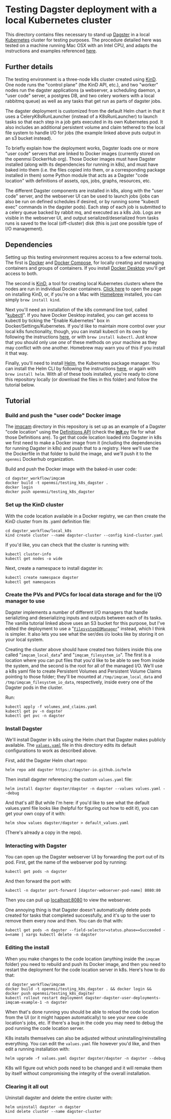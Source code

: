 # Testing Dagster deployment with a local Kubernetes cluster

This directory contains files necessary to stand up [Dagster](https://dagster.io/) in a local [Kubernetes](https://kubernetes.io/) cluster for testing purposes. The procedure detailed here was tested on a machine running Mac OSX with an Intel CPU, and adapts the instructions and examples referenced [here](https://docs.dagster.io/deployment/guides/kubernetes/deploying-with-helm).

## Further details

The testing environment is a three-node k8s cluster created using [KinD](https://kind.sigs.k8s.io/). One node runs the "control plane" (the KinD API, etc.), and two "worker" nodes run the dagster applications (a webserver, a scheduling daemon, a "user code" server, a postgres DB, and two celery workers with a local rabbitmq queue) as well as any tasks that get run as parts of dagster jobs.

The dagster deployment is customized from the default Helm chart in that it uses a CeleryK8sRunLauncher (instead of a K8sRunLauncher) to launch tasks so that each step in a job gets executed in its own Kubernetes pod. It also includes an additional persistent volume and claim tethered to the local file system to handle I/O for jobs (the example linked above puts output in an s3 bucket instead).

To briefly explain how the deployment works, Dagster loads one or more "user code" servers that are linked to Docker images (currently stored on the openmsi DockerHub org). Those Docker images must have Dagster installed (along with its dependencies for running in k8s), and must have baked into them (i.e. the files copied into them, or a corresponding package installed in them) some Python module that acts as a Dagster "code location" with definitions of assets, ops, jobs, graphs, resources, etc. 

The different Dagster components are installed in k8s, along with the "user code" server, and the webserver UI can be used to launch jobs (jobs can also be run on defined schedules if desired, or by running some "kubectl exec" commands in the dagster pods). Each step of each job is submitted to a celery queue backed by rabbit mq, and executed as a k8s Job. Logs are visible in the webserver UI, and output serialized/deserialized from tasks runs is saved to the local (off-cluster) disk (this is just one possible type of I/O management).

## Dependencies

Setting up this testing environment requires access to a few external tools. The first is [Docker](https://www.docker.com/) and [Docker Compose](https://docs.docker.com/compose/), for locally creating and managing containers and groups of containers. If you install [Docker Desktop](https://www.docker.com/products/docker-desktop/) you'll get access to both.

The second is [KinD](https://kind.sigs.k8s.io/), a tool for creating local Kubernetes clusters where the nodes are run in individual Docker containers. [Click here](https://kind.sigs.k8s.io/docs/user/quick-start/#installation) to open the page on installing KinD, or, if you're on a Mac with [Homebrew](https://brew.sh/) installed, you can simply `brew install kind`.

Next you'll need an installation of the k8s command line tool, called "[kubectl](https://kubernetes.io/docs/reference/kubectl/)". If you have Docker Desktop installed, you can get access to kubectl by ticking the "Enable Kubernetes" box in Docker/Settings/Kubernetes. If you'd like to maintain more control over your local k8s functionality, though, you can install kubectl on its own by following the instructions [here](https://kubernetes.io/docs/tasks/tools/), or with `brew install kubectl`. Just know that you should only use *one* of these methods on your machine as they may conflict with one another. Homebrew may warn you of this if you install it that way.

Finally, you'll need to install [Helm](https://helm.sh/), the Kubernetes package manager. You can install the Helm CLI by following the instructions [here](https://helm.sh/docs/intro/install/), or again with `brew install helm`. With all of these tools installed, you're ready to clone this repository locally (or download the files in this folder) and follow the tutorial below. 

## Tutorial

### Build and push the "user code" Docker image

The [imqcam](../imqcam/) directory in this repository is set up as an example of a Dagster "code location" using the [Definitions API](https://docs.dagster.io/_apidocs/definitions) (check the [__init__.py](../imqcam/__init__.py) file for what those Definitions are). To get that code location loaded into Dagster in k8s we first need to make a Docker image from it (including the dependencies for running Dagster in k8s) and push that to a registry. Here we'll use the the Dockerfile in that folder to build the image, and we'll push it to the `openmsi` Dockerhub organization.

Build and push the Docker image with the baked-in user code:

    cd dagster_workflow/imqcam
    docker build -t openmsi/testing_k8s_dagster .
    docker login
    docker push openmsi/testing_k8s_dagster

### Set up the KinD cluster

With the code location available in a Docker registry, we can then create the KinD cluster from its .yaml definition file:

    cd dagster_workflow/local_k8s
    kind create cluster --name dagster-cluster --config kind-cluster.yaml

If you'd like, you can check that the cluster is running with:

    kubectl cluster-info
    kubectl get nodes -o wide

Next, create a namespace to install dagster in:

    kubectl create namespace dagster
    kubectl get namespaces

### Create the PVs and PVCs for local data storage and for the I/O manager to use

Dagster implements a number of different I/O managers that handle serializting and deserializing inputs and outputs between each of its tasks. The vanilla tutorial linked above uses an S3 bucket for this purpose, but I've edited the deployment to use a "[`FilesystemIOManager`](https://docs.dagster.io/_apidocs/io-managers#dagster.FilesystemIOManager)" instead, which I think is simpler. It also lets you see what the ser/des i/o looks like by storing it on your local system.

Creating the cluster above should have created two folders inside this one called "`imqcam_local_data`" and "`imqcam_filesystem_io`". The first is a location where you can put files that you'd like to be able to see from inside the system, and the second is the root for all of the managed I/O. We'll use a k8s yaml file to create Persistent Volumes and Persistent Volume Claims pointing to those folder; they'll be mounted at `/tmp/imqcam_local_data` and `/tmp/imqcam_filesystem_io_data`, respectively, inside every one of the Dagster pods in the cluster. 

Run:

    kubectl apply -f volumes_and_claims.yaml
    kubectl get pv -n dagster
    kubectl get pvc -n dagster

### Install Dagster

We'll install Dagster in k8s using the Helm chart that Dagster makes publicly available. The [`values.yaml`](./values.yaml) file in this directory edits its default configurations to work as described above.

First, add the Dagster Helm chart repo:

    helm repo add dagster https://dagster-io.github.io/helm

Then install dagster referencing the custom `values.yaml` file:

    helm install dagster dagster/dagster -n dagster --values values.yaml --debug

And that's all! But while I'm here: if you'd like to see what the default values.yaml file looks like (helpful for figuring out how to edit it), you can get your own copy of it with:

    helm show values dagster/dagster > default_values.yaml

(There's already a copy in the repo).

### Interacting with Dagster

You can open up the Dagster webserver UI by forwarding the port out of its pod. First, get the name of the webserver pod by running:

    kubectl get pods -n dagster

And then forward the port with:

    kubectl -n dagster port-forward [dagster-webserver-pod-name] 8080:80

Then you can pull up [localhost:8080](http://localhost:8080/) to view the webserver.

One annoying thing is that Dagster doesn't automatically delete pods created for tasks that completed successfully, and it's up to the user to remove them every now and then. You can do that with:

    kubectl get pods -n dagster --field-selector=status.phase==Succeeded -o=name | xargs kubectl delete -n dagster

### Editing the install

When you make changes to the code location (anything inside the `imqcam` folder) you need to rebuild and push its Docker image, and then you need to restart the deployment for the code location server in k8s. Here's how to do that:

    cd dagster_workflow/imqcam
    docker build -t openmsi/testing_k8s_dagster . && docker login && docker push openmsi/testing_k8s_dagster
    kubectl rollout restart deployment dagster-dagster-user-deployments-imqcam-example-1 -n dagster

When that's done running you should be able to reload the code location from the UI (or it might happen automatically) to see your new code location's jobs, etc. If there's a bug in the code you may need to debug the pod running the code location server.

K8s installs themselves can also be adjusted without uninstalling/reinstalling everything. You can edit the `values.yaml` file however you'd like, and then edit a running installation with:

    helm upgrade -f values.yaml dagster dagster/dagster -n dagster --debug

K8s will figure out which pods need to be changed and it will remake them by itself without compromising the integrity of the overall installation.

### Clearing it all out

Uninstall dagster and delete the entire cluster with:

    helm uninstall dagster -n dagster
    kind delete cluster --name dagster-cluster
